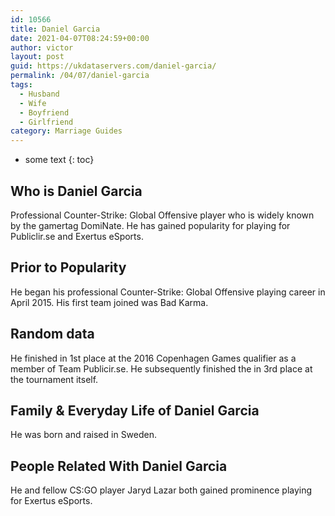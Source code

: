 ```yaml
---
id: 10566
title: Daniel Garcia
date: 2021-04-07T08:24:59+00:00
author: victor
layout: post
guid: https://ukdataservers.com/daniel-garcia/
permalink: /04/07/daniel-garcia
tags:
  - Husband
  - Wife
  - Boyfriend
  - Girlfriend
category: Marriage Guides
---
```


* some text
{: toc}


## Who is Daniel Garcia



Professional Counter-Strike: Global Offensive player who is widely known by the gamertag DomiNate. He has gained popularity for playing for Publiclir.se and Exertus eSports.

                
                
                
## Prior to Popularity



He began his professional Counter-Strike: Global Offensive playing career in April 2015. His first team joined was Bad Karma.

                
                
                
## Random data



He finished in 1st place at the 2016 Copenhagen Games qualifier as a member of Team Publicir.se. He subsequently finished the in 3rd place at the tournament itself.

                
                
                
## Family & Everyday Life of Daniel Garcia



He was born and raised in Sweden.

                
                
                
## People Related With Daniel Garcia



He and fellow CS:GO player Jaryd Lazar both gained prominence playing for Exertus eSports.

                
              
            
          
          
          